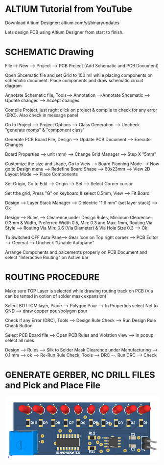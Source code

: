 # ALTIUM Tutorial from YouTube

Download Altium Designer: altium.com/yt/binaryupdates

Lets design PCB using Altium Designer from start to finish.

# SCHEMATIC Drawing

File--> New --> Project --> PCB Project (Add Schematic and PCB Document)

Open Shcematic file and set Grid to 100 mil while placing components on schematic document. Place components and draw schematic circuit diagram

Annotate Schematic file, Tools--> Annotation -->Annotate Shcematic --> Update changes --> Accept changes

Compile Project, just rught click on project & compile to check for any error (ERC). Also check in message panel

Go to Project --> Project Options --> Class Generation --> Uncheck "generate rooms" & "component class"

Generate PCB Board File, Design --> Update PCB Document --> Execute Changes

Board Properties --> unit (mm) --> Change Grid Manager --> Step X "5mm"

Customize the size and shape, Go to View --> Board Planning Mode --> Now go to Design menu --> Redefine Board Shape --> 60x23mm --> View 2D Layout Mode --> Place Components

Set Origin, Go to Edit --> Origin --> Set --> Select Corner cursor

Set tthe grid, Press "G" on keyboard & select 0.5mm, View --> Fit Board

Design --> Layer Stack Manager --> Dielectric "1.6 mm" (set layer stack) --> Ok

Design --> Rules --> Clearence under Design Rules, Minimum Clearence 0.3mm & Width, Preferred Width 0.5, Min: 0.3 and Max: 1mm, Routing Via Style --> Routing Via Min: 0.6 (Via Diameter) & Via Hole Size 0.3 --> Ok

To Switched OFF Auto Pane--> Gear Icon on Top right corner --> PCB Editor --> General --> Uncheck "Unable Autopane"

Arrange Components and palcements properly on PCB Document and select "Interactive Routing" on Active bar

# ROUTING PROCEDURE

Make sure TOP Layer is selected while drawing routing track on PCB (Via can be tented in option of solder mask expansion)

Select BOTTOM layer, Place --> Polygon Pour --> In Properties select Net to GND --> draw copper pour/polygon pour

Check if any Error (DRC), Tools --> Design Rule Check --> Run Design Rule Check Button

Select PCB Board file --> Open PCB Rules and Violation view --> in popup select all rules

Design --> Rules --> Silk to Solder Mask Clearence under Manufacturing --> 0.1 mm --> ok --> Re-Run Rule Check, Tools --> DRC --. Run DRC --> Check

# GENERATE GERBER, NC DRILL FILES and Pick and Place File








![alt text](https://github.com/binaryupdates/altium-tutorial/blob/main/schematic.png)
